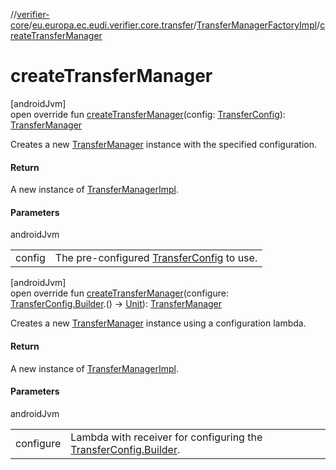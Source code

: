 //[verifier-core](../../../index.md)/[eu.europa.ec.eudi.verifier.core.transfer](../index.md)/[TransferManagerFactoryImpl](index.md)/[createTransferManager](create-transfer-manager.md)

# createTransferManager

[androidJvm]\
open override fun [createTransferManager](create-transfer-manager.md)(config: [TransferConfig](../-transfer-config/index.md)): [TransferManager](../-transfer-manager/index.md)

Creates a new [TransferManager](../-transfer-manager/index.md) instance with the specified configuration.

#### Return

A new instance of [TransferManagerImpl](../-transfer-manager-impl/index.md).

#### Parameters

androidJvm

| | |
|---|---|
| config | The pre-configured [TransferConfig](../-transfer-config/index.md) to use. |

[androidJvm]\
open override fun [createTransferManager](create-transfer-manager.md)(configure: [TransferConfig.Builder](../-transfer-config/-builder/index.md).() -&gt; [Unit](https://kotlinlang.org/api/latest/jvm/stdlib/kotlin-stdlib/kotlin/-unit/index.html)): [TransferManager](../-transfer-manager/index.md)

Creates a new [TransferManager](../-transfer-manager/index.md) instance using a configuration lambda.

#### Return

A new instance of [TransferManagerImpl](../-transfer-manager-impl/index.md).

#### Parameters

androidJvm

| | |
|---|---|
| configure | Lambda with receiver for configuring the [TransferConfig.Builder](../-transfer-config/-builder/index.md). |
